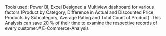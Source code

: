  Tools used: Power BI, Excel 
Designed a Multiview dashboard for various factors (Product by Category, Difference in Actual and Discounted Price, Products by
 Subcategory, Average Rating and Total Count of Product).
 This Analysis can save 20 % of their time to examine the respective records of every customer.# E-Commerce-Analysis
